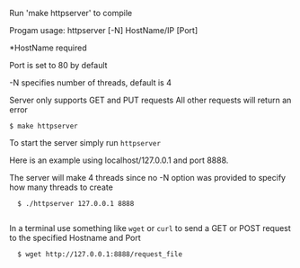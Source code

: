 Run 'make httpserver' to compile

Progam usage: httpserver [-N] HostName/IP [Port]

*HostName required

Port is set to 80 by default

-N specifies number of threads, default is 4

Server only supports GET and PUT requests
All other requests will return an error


```
$ make httpserver
```
To start the server simply run `httpserver`

Here is an example using localhost/127.0.0.1 and port 8888. 

The server will make 4 threads since no -N option was provided to specify how many threads to create

```
  $ ./httpserver 127.0.0.1 8888
  
```

In a terminal use something like `wget` or `curl` to send a GET or POST request to the specified Hostname and Port

```
  $ wget http://127.0.0.1:8888/request_file
```
  
